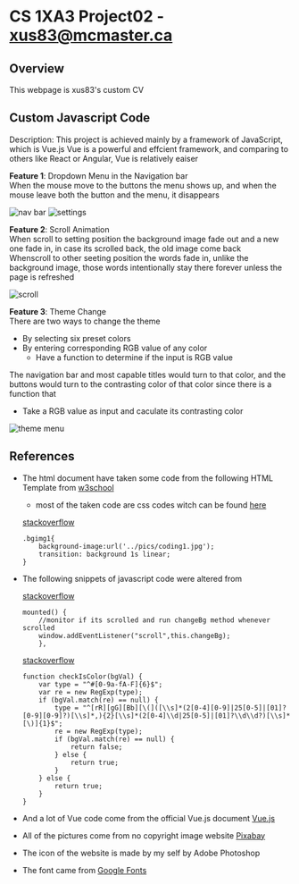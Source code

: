 # CS 1XA3 Project02 - <xus83@mcmaster.ca>
## Overview
This webpage is xus83's custom CV
## Custom Javascript Code
Description: This project is achieved mainly by a framework of JavaScript, which is Vue.js
Vue is a powerful and effcient framework, and comparing to others like React or Angular, Vue is relatively eaiser

**Feature 1**: Dropdown Menu in the Navigation bar\
When the mouse move to the buttons the menu shows up, and when the mouse leave both the button and the menu, it disappears

![nav bar](https://i.loli.net/2020/03/16/YjQ5qwPAZWEhKBI.png)
![settings](https://i.loli.net/2020/03/16/PMGYeXtHCSjRKUh.png)

**Feature 2**: Scroll Animation\
When scroll to setting position the background image fade out and a new one fade in, in case its scrolled back, the old image come back\
Whenscroll to other seeting position the words fade in, unlike the background image, those words intentionally stay there forever unless the page is refreshed

![scroll](https://i.loli.net/2020/03/16/BP7k91LIc4bpsiu.png)

**Feature 3**: Theme Change\
There are two ways to change the theme
* By selecting six preset colors
* By entering corresponding RGB value of any color
    * Have a function to determine if the input is RGB value

The navigation bar and most capable titles would turn to that color, and the buttons would turn to the contrasting color of that color since there is a function that
* Take a RGB value as input and caculate its contrasting color

![theme menu](https://i.loli.net/2020/03/16/4h2Bn3AvZIpk5eu.png)
## References
- The html document have taken some code from the following HTML Template from 
[w3school](https://www.w3schools.com/w3css/tryit.asp?filename=tryw3css_templates_cafe)
    * most of the taken code are css codes witch can be found [here](https://www.w3schools.com/w3css/4/w3.css)

    [stackoverflow](https://stackoverflow.com/questions/5002351/how-to-fade-changing-background-image)
    ```
    .bgimg1{
        background-image:url('../pics/coding1.jpg');
        transition: background 1s linear;
    }
    ```

- The following snippets of javascript code were altered from

    [stackoverflow](https://stackoverflow.com/questions/45822150/how-to-listen-to-the-window-scroll-event-in-a-vuejs-component)
    ```
    mounted() {
        //monitor if its scrolled and run changeBg method whenever scrolled
        window.addEventListener("scroll",this.changeBg);
        },
    ```

    [stackoverflow](https://stackoverflow.com/questions/32673760/how-can-i-know-if-a-given-string-is-hex-rgb-rgba-or-hsl-color-using-javascript)
    ```
    function checkIsColor(bgVal) {
        var type = "^#[0-9a-fA-F]{6}$";
        var re = new RegExp(type);
        if (bgVal.match(re) == null) {
            type = "^[rR][gG][Bb][\(]([\\s]*(2[0-4][0-9]|25[0-5]|[01]?[0-9][0-9]?)[\\s]*,){2}[\\s]*(2[0-4]\\d|25[0-5]|[01]?\\d\\d?)[\\s]*[\)]{1}$";
            re = new RegExp(type);
            if (bgVal.match(re) == null) {
                return false;
            } else {
                return true;
            }
        } else {
            return true;
        }
    }
    ```
- And a lot of Vue code come from the official Vue.js document [Vue.js](https://vuejs.org/v2/guide/components-custom-events.html)
- All of the pictures come from no copyright image website [Pixabay](https://pixabay.com/)
- The icon of the website is made by my self by Adobe Photoshop
- The font came from [Google Fonts](https://fonts.google.com/specimen/Raleway)